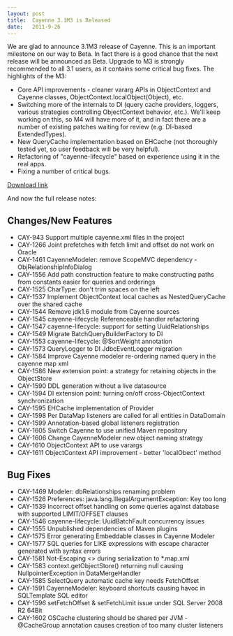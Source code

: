 ```yaml
---
layout: post
title:  Cayenne 3.1M3 is Released
date:   2011-9-26
---
```


We are glad to announce 3.1M3 release of Cayenne. This is an important milestone on our way to Beta. In fact there is a good chance that the next release will be announced as Beta. Upgrade to M3 is strongly recommended to all 3.1 users, as it contains some critical bug fixes. The highlights of the M3:

* Core API improvements - cleaner vararg APIs in ObjectContext and Cayenne classes, ObjectContext.localObject(Object), etc.
* Switching more of the internals to DI (query cache providers, loggers, various strategies controlling ObjectContext behavior, etc.). We'll keep working on this, so M4 will have more of it, and in fact there are a number of existing patches waiting for review (e.g. DI-based ExtendedTypes).
* New QueryCache implementation based on EHCache (not thoroughly tested yet, so user feedback will be very helpful).
* Refactoring of "cayenne-lifecycle" based on experience using it in the real apps.
* Fixing a number of critical bugs.

[Download link](/download.html)

And now the full release notes:

## Changes/New Features

* CAY-943 Support multiple cayenne.xml files in the project
* CAY-1266 Joint prefetches with fetch limit and offset do not work on Oracle
* CAY-1461 CayenneModeler: remove ScopeMVC dependency - ObjRelationshipInfoDialog
* CAY-1556 Add path construction feature to make constructing paths from constants easier for queries and orderings
* CAY-1525 CharType: don't trim spaces on the left
* CAY-1537 Implement ObjectContext local caches as NestedQueryCache over the shared cache
* CAY-1544 Remove jdk1.6 module from Cayenne sources
* CAY-1545 cayenne-lifecycle Referenceable handler refactoring
* CAY-1547 cayenne-lifecycle: support for setting UuidRelationships
* CAY-1549 Migrate BatchQueryBuilderFactory to DI
* CAY-1553 cayenne-lifecycle: @SortWeight annotation
* CAY-1573 QueryLogger to DI JdbcEventLogger migration
* CAY-1584 Improve Cayenne modeler re-ordering named query in the cayenne map xml
* CAY-1586 New extension point: a strategy for retaining objects in the ObjectStore
* CAY-1590 DDL generation without a live datasource
* CAY-1594 DI extension point: turning on/off cross-ObjectContext synchronization
* CAY-1595 EHCache implementation of Provider<QueryCache>
* CAY-1598 Per DataMap listeners are called for all entities in DataDomain
* CAY-1599 Annotation-based global listeners registration
* CAY-1605 Switch Cayenne to use unified Maven repository
* CAY-1606 Change CayenneModeler new object naming strategy
* CAY-1610 ObjectContext API to use varargs
* CAY-1611 ObjectContext API improvement - better 'localObect' method

## Bug Fixes

* CAY-1469 Modeler: dbRelationships renaming problem
* CAY-1526 Preferences: java.lang.IllegalArgumentException: Key too long
* CAY-1539 Incorrect offset handling on some queries against database with supported LIMIT/OFFSET clauses
* CAY-1546 cayenne-lifecycle: UuidBatchFault concurrency issues
* CAY-1555 Unpublished dependencies of Maven plugins
* CAY-1575 Error generating Embeddable classes in Cayenne Modeler
* CAY-1577 SQL queries for LIKE expressions with escape character generated with syntax errors
* CAY-1581 Not-Escaping <> during serialization to *.map.xml
* CAY-1583 context.getObjectStore() returning null causing NullpointerException in DataMergeHandler
* CAY-1585 SelectQuery automatic cache key needs FetchOffset
* CAY-1591 CayenneModeler: keyboard shortcuts causing havoc in SQLTemplate SQL editor
* CAY-1596 setFetchOffset & setFetchLimit issue under SQL Server 2008 R2 64Bit
* CAY-1602 OSCache clustering should be shared per JVM - @CacheGroup annotation causes creation of too many cluster listeners

